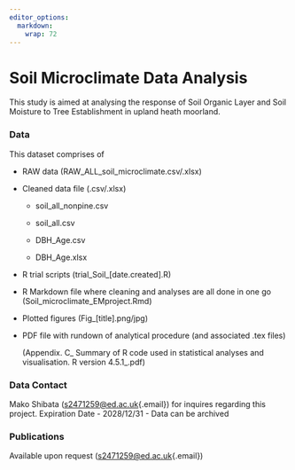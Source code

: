 ```yaml
---
editor_options: 
  markdown: 
    wrap: 72
---
```


# Soil Microclimate Data Analysis

This study is aimed at analysing the response of Soil Organic Layer and
Soil Moisture to Tree Establishment in upland heath moorland.

### Data

This dataset comprises of

-   RAW data (RAW_ALL_soil_microclimate.csv/.xlsx)

-   Cleaned data file (.csv/.xlsx)

    -   soil_all_nonpine.csv

    -   soil_all.csv

    -   DBH_Age.csv

    -   DBH_Age.xlsx

-   R trial scripts (trial_Soil\_[date.created].R)

-   R Markdown file where cleaning and analyses are all done in one go
    (Soil_microclimate_EMproject.Rmd)

-   Plotted figures (Fig\_[title].png/jpg)

-   PDF file with rundown of analytical procedure (and associated .tex
    files)

    (Appendix. C\_ Summary of R code used in statistical analyses and
    visualisation. R version 4.5.1\_.pdf)

### Data Contact

Mako Shibata ([s2471259\@ed.ac.uk](mailto:s2471259@ed.ac.uk){.email})
for inquires regarding this project. Expiration Date - 2028/12/31 - Data
can be archived

### Publications

Available upon request
([s2471259\@ed.ac.uk](mailto:s2471259@ed.ac.uk){.email})
